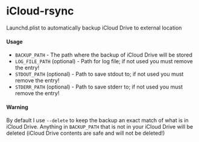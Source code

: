 # iCloud-rsync
Launchd.plist to automatically backup iCloud Drive to external location

#### Usage
* `BACKUP_PATH` - The path where the backup of iCloud Drive will be stored
* `LOG_FILE_PATH` (optional) - Path for log file; if not used you must remove the entry!
* `STDOUT_PATH` (optional) - Path to save stdout to; if not used you must remove the entry!
* `STDERR_PATH` (optional) - Path to save stderr to; if not used you must remove the entry!

#### Warning
By default I use `--delete` to keep the backup an exact match of what is in iCloud Drive. Anything in `BACKUP_PATH` that is not in your iCloud Drive will be deleted (iCloud Drive contents are safe and will not be deleted!)